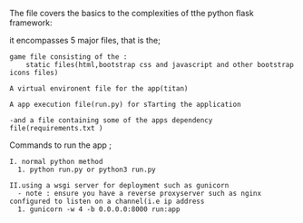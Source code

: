 The file covers the basics to the complexities of tthe python flask framework:

  it encompasses 5 major files, that is the;

    game file consisting of the :
        static files(html,bootstrap css and javascript and other bootstrap icons files)
  
    A virtual environent file for the app(titan)
  
    A app execution file(run.py) for sTarting the application
  
    -and a file containing some of the apps dependency file(requirements.txt )

 Commands to run the app ;

    I. normal python method
      1. python run.py or python3 run.py
    
    II.using a wsgi server for deployment such as gunicorn
      - note : ensure you have a reverse proxyserver such as nginx configured to listen on a channel(i.e ip address
      1. gunicorn -w 4 -b 0.0.0.0:8000 run:app
